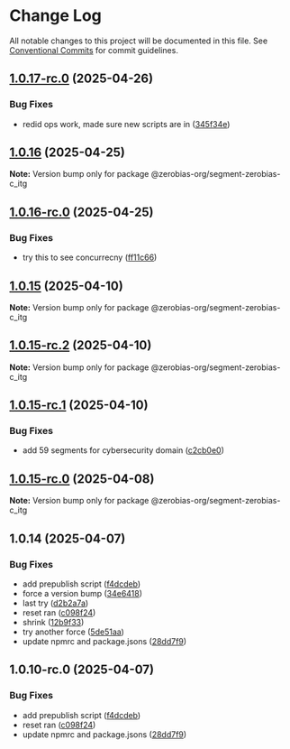 # Change Log

All notable changes to this project will be documented in this file.
See [Conventional Commits](https://conventionalcommits.org) for commit guidelines.

## [1.0.17-rc.0](https://github.com/zerobias-org/segment/compare/@zerobias-org/segment-zerobias-c_itg@1.0.16...@zerobias-org/segment-zerobias-c_itg@1.0.17-rc.0) (2025-04-26)


### Bug Fixes

* redid ops work, made sure new scripts are in ([345f34e](https://github.com/zerobias-org/segment/commit/345f34ec926029dc141943b3e321676adb4a2888))





## [1.0.16](https://github.com/zerobias-org/segment/compare/@zerobias-org/segment-zerobias-c_itg@1.0.16-rc.0...@zerobias-org/segment-zerobias-c_itg@1.0.16) (2025-04-25)

**Note:** Version bump only for package @zerobias-org/segment-zerobias-c_itg





## [1.0.16-rc.0](https://github.com/zerobias-org/segment/compare/@zerobias-org/segment-zerobias-c_itg@1.0.15...@zerobias-org/segment-zerobias-c_itg@1.0.16-rc.0) (2025-04-25)


### Bug Fixes

* try this to see concurrecny ([ff11c66](https://github.com/zerobias-org/segment/commit/ff11c66d67cb9f185098fd640d4139178d29ae22))





## [1.0.15](https://github.com/zerobias-org/segment/compare/@zerobias-org/segment-zerobias-c_itg@1.0.15-rc.2...@zerobias-org/segment-zerobias-c_itg@1.0.15) (2025-04-10)

**Note:** Version bump only for package @zerobias-org/segment-zerobias-c_itg





## [1.0.15-rc.2](https://github.com/zerobias-org/segment/compare/@zerobias-org/segment-zerobias-c_itg@1.0.15-rc.1...@zerobias-org/segment-zerobias-c_itg@1.0.15-rc.2) (2025-04-10)

**Note:** Version bump only for package @zerobias-org/segment-zerobias-c_itg





## [1.0.15-rc.1](https://github.com/zerobias-org/segment/compare/@zerobias-org/segment-zerobias-c_itg@1.0.15-rc.0...@zerobias-org/segment-zerobias-c_itg@1.0.15-rc.1) (2025-04-10)


### Bug Fixes

* add 59 segments for cybersecurity domain ([c2cb0e0](https://github.com/zerobias-org/segment/commit/c2cb0e0c1f1eabb51d7f5a6ae6db98c1516fcdbe))





## [1.0.15-rc.0](https://github.com/zerobias-org/segment/compare/@zerobias-org/segment-zerobias-c_itg@1.0.14...@zerobias-org/segment-zerobias-c_itg@1.0.15-rc.0) (2025-04-08)

**Note:** Version bump only for package @zerobias-org/segment-zerobias-c_itg





## 1.0.14 (2025-04-07)


### Bug Fixes

* add prepublish  script ([f4dcdeb](https://github.com/zerobias-org/segment/commit/f4dcdebd8680d01e015ebc89587a9f70d641afe4))
* force a version bump ([34e6418](https://github.com/zerobias-org/segment/commit/34e6418d078a9f5caf40c511a89dcf0bdb606dc7))
* last try ([d2b2a7a](https://github.com/zerobias-org/segment/commit/d2b2a7afeca45e2d7ca0beaa1e1bed46a09a82c4))
* reset ran ([c098f24](https://github.com/zerobias-org/segment/commit/c098f240eaf5c840d8c595e05e0ad4eee510fe71))
* shrink ([12b9f33](https://github.com/zerobias-org/segment/commit/12b9f3366b3d0b69018a20f5b5f01d86ad87753f))
* try another force ([5de51aa](https://github.com/zerobias-org/segment/commit/5de51aa6220d857f3e235e2a0c7557b40ee8e5e3))
* update npmrc and package.jsons ([28dd7f9](https://github.com/zerobias-org/segment/commit/28dd7f9ea06676c82b88aabf586f5bb6b974bf3b))





## 1.0.10-rc.0 (2025-04-07)


### Bug Fixes

* add prepublish  script ([f4dcdeb](https://github.com/zerobias-org/segment/commit/f4dcdebd8680d01e015ebc89587a9f70d641afe4))
* reset ran ([c098f24](https://github.com/zerobias-org/segment/commit/c098f240eaf5c840d8c595e05e0ad4eee510fe71))
* update npmrc and package.jsons ([28dd7f9](https://github.com/zerobias-org/segment/commit/28dd7f9ea06676c82b88aabf586f5bb6b974bf3b))
